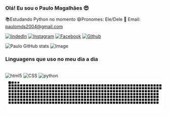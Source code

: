 ### Olá! Eu sou o Paulo Magalhães 😎
📚Estudando Python no momento
😄Pronomes: Ele/Dele
📧 Email: <Markdown>[paulomds2004@gmail.com](mailto:paulomds2004@gmail.com)</Markdown>

[![lindedIn](https://img.shields.io/badge/LinkedIn-0077B5?style=for-the-badge&logo=linkedin&logoColor=white)](https://www.linkedin.com/in/paulo-magalhães-093a9a203/)
[![Instagram](https://img.shields.io/badge/Instagram-E4405F?style=for-the-badge&logo=instagram&logoColor=white)](https://www.instagram.com/paulin_mds/)
[![Facebook](https://img.shields.io/badge/Facebook-1877F2?style=for-the-badge&logo=facebook&logoColor=white)](https://www.facebook.com/profile.php?id=100045546682319&locale=pt_BR)
[![Github](https://img.shields.io/badge/GitHub-100000?style=for-the-badge&logo=github&logoColor=white)](https://github.com/PaulinhoMDS)

![Paulo GitHub stats](https://github-readme-stats.vercel.app/api?username=PaulinhoMDS&hide=contribs,prs)
   ![Image](https://github.com/user-attachments/assets/db9941b2-43b0-40e3-8059-670f9d7a288f)
   ### Linguagens que uso no meu dia a dia
<div style='display : inline_block'><br/>
<img aling='center' alt= 'html5' src='https://img.shields.io/badge/HTML-239120?style=for-the-badge&logo=html5&logoColor=white'/>
<img aling='center' alt= 'CSS' src='https://img.shields.io/badge/CSS-239120?&style=for-the-badge&logo=css3&logoColor=white'/>
<img aling='center' alt= 'python' src='https://img.shields.io/badge/Python-3776AB?style=for-the-badge&logo=python&logoColor=white'/>
</div>

<picture align="center">
  <source media="(prefers-color-scheme: dark)" srcset="https://raw.githubusercontent.com/PaulinhoMDS/PaulinhoMDS/output/github-contribution-grid-snake-dark.svg">
  <source media="(prefers-color-scheme: light)" srcset="https://raw.githubusercontent.com/PaulinhoMDS/PaulinhoMDS/output/github-contribution-grid-snake-dark.svg">
  <img align="center" alt="github contribution grid snake animation" src="https://raw.githubusercontent.com/PaulinhoMDS/PaulinhoMDS/output/github-contribution-grid-snake.svg">
</picture>
